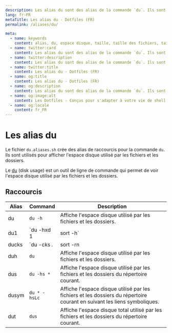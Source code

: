 ```yaml
---
description: Les alias du sont des alias de la commande `du`. Ils sont utilisés pour afficher l'espace disque utilisé par les fichiers et les dossiers.
lang: fr-FR
metaTitle: Les alias du - Dotfiles (FR)
permalink: /aliases/du/

meta:
  - name: keywords
    content: alias, du, espace disque, taille, taille des fichiers, taille des dossiers, dotfiles, dotfiles-fr
  - name: twitter:card
    content: Les alias du sont des alias de la commande `du`. Ils sont utilisés pour afficher l'espace disque utilisé par les fichiers et les dossiers.
  - name: twitter:description
    content: Les alias du sont des alias de la commande `du`. Ils sont utilisés pour afficher l'espace disque utilisé par les fichiers et les dossiers.
  - name: twitter:title
    content: Les alias du - Dotfiles (FR)
  - name: og:title
    content: Les alias du - Dotfiles (FR)
  - name: og:description
    content: Les alias du sont des alias de la commande `du`. Ils sont utilisés pour afficher l'espace disque utilisé par les fichiers et les dossiers.
  - name: og:image:alt
    content: Les Dotfiles - Conçus pour s'adapter à votre vie de shell
  - name: og:locale
    content: fr_FR
---
```


# Les alias du

Le fichier `du.aliases.sh` crée des alias de raccourcis pour la commande `du`.
Ils sont utilisés pour afficher l'espace disque utilisé par les fichiers et les
dossiers.

Le [du](https://en.wikipedia.org/wiki/Du_(Unix)) (disk usage) est un
outil de ligne de commande qui permet de voir l'espace disque utilisé par les
fichiers et les dossiers.

## Raccourcis

| Alias | Command | Description |
| ----- | ----- | ----- |
| du    | `du -h` | Affiche l'espace disque utilisé par les fichiers et les dossiers. |
| du1   | `du -hxd 1 | sort -h` | Affiche l'espace disque utilisé par les fichiers et les dossiers du répertoire courant. |
| ducks | `du -cks *.*| sort -rn | head -n 10` | Affiche les 10 fichiers les plus volumineux du répertoire courant. |
| duh   | `du` | Affiche l'espace disque utilisé par les fichiers et les dossiers. |
| dus   | `du -hs *` | Affiche l'espace disque utilisé par les fichiers et les dossiers du répertoire courant. |
| dusym | `du * -hsLc` | Affiche l'espace disque utilisé par les fichiers et les dossiers du répertoire courant en suivant les liens symboliques. |
| dut   | `dus` | Affiche l'espace disque total utilisé par les fichiers et les dossiers du répertoire courant. |
